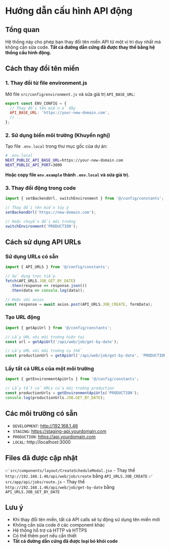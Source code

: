 # Hướng dẫn cấu hình API động

## Tổng quan
Hệ thống này cho phép bạn thay đổi tên miền API từ một vị trí duy nhất mà không cần sửa code. **Tất cả đường dẫn cứng đã được thay thế bằng hệ thống cấu hình động.**

## Cách thay đổi tên miền

### 1. Thay đổi từ file environment.js
Mở file `src/config/environment.js` và sửa giá trị `API_BASE_URL`:

```javascript
export const ENV_CONFIG = {
  // Thay đổi tên miền ở đây
  API_BASE_URL: 'https://your-new-domain.com',
  // ...
};
```

### 2. Sử dụng biến môi trường (Khuyến nghị)
Tạo file `.env.local` trong thư mục gốc của dự án:

```bash
# .env.local
NEXT_PUBLIC_API_BASE_URL=https://your-new-domain.com
NEXT_PUBLIC_API_PORT=3000
```

**Hoặc copy file `env.example` thành `.env.local` và sửa giá trị.**

### 3. Thay đổi động trong code
```javascript
import { setBackendUrl, switchEnvironment } from '@/config/constants';

// Thay đổi tên miền tùy ý
setBackendUrl('https://new-domain.com');

// Hoặc chuyển đổi môi trường
switchEnvironment('PRODUCTION');
```

## Cách sử dụng API URLs

### Sử dụng URLs có sẵn
```javascript
import { API_URLS } from '@/config/constants';

// Sử dụng trực tiếp
fetch(API_URLS.JOB_GET_BY_DATE)
  .then(response => response.json())
  .then(data => console.log(data));

// Hoặc với axios
const response = await axios.post(API_URLS.JOB_CREATE, formData);
```

### Tạo URL động
```javascript
import { getApiUrl } from '@/config/constants';

// Lấy URL với môi trường hiện tại
const url = getApiUrl('/api/web/job/get-by-date');

// Lấy URL với môi trường cụ thể
const productionUrl = getApiUrl('/api/web/job/get-by-date', 'PRODUCTION');
```

### Lấy tất cả URLs của một môi trường
```javascript
import { getEnvironmentApiUrls } from '@/config/constants';

// Lấy tất cả URLs của môi trường production
const productionUrls = getEnvironmentApiUrls('PRODUCTION');
console.log(productionUrls.JOB.GET_BY_DATE);
```

## Các môi trường có sẵn
- `DEVELOPMENT`: http://192.168.1.46
- `STAGING`: https://staging-api.yourdomain.com
- `PRODUCTION`: https://api.yourdomain.com
- `LOCAL`: http://localhost:3000

## Files đã được cập nhật
✅ `src/components/layout/CreateScheduleModal.jsx` - Thay thế `http://192.168.1.46/api/web/job/create` bằng `API_URLS.JOB_CREATE`
✅ `src/app/api/jobs/route.js` - Thay thế `http://192.168.1.46/api/web/job/get-by-date` bằng `API_URLS.JOB_GET_BY_DATE`

## Lưu ý
- Khi thay đổi tên miền, tất cả API calls sẽ tự động sử dụng tên miền mới
- Không cần sửa code ở các component khác
- Hệ thống hỗ trợ cả HTTP và HTTPS
- Có thể thêm port nếu cần thiết
- **Tất cả đường dẫn cứng đã được loại bỏ khỏi code**
